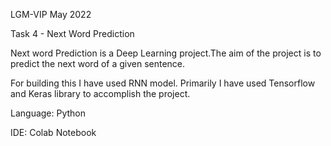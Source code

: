LGM-VIP May 2022

Task 4 - Next Word Prediction

Next word Prediction is a Deep Learning project.The aim of the project is to predict the next word of a given sentence.

For building this I have used RNN model. Primarily I have used Tensorflow and Keras library to accomplish the project.

Language: Python

IDE: Colab Notebook
